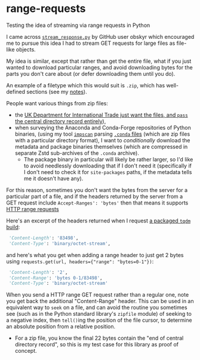 # range-requests

Testing the idea of streaming via range requests in Python

I came across
[`stream_response.py`](https://gist.github.com/obskyr/b9d4b4223e7eaf4eedcd9defabb34f13)
by GitHub user obskyr which encouraged me to pursue this idea I had
to stream GET requests for large files as file-like objects.

My idea is similar, except that rather than get the entire file,
what if you just wanted to download particular ranges, and
avoid downloading bytes for the parts you don't care about
(or defer downloading them until you do).

An example of a filetype which this would suit is `.zip`, which has well-defined
sections (see my [notes](https://github.com/lmmx/devnotes/wiki/Structure-of-zip-files)).

People want various things from zip files:

- the [UK Department for International Trade just want the files, and `pass` the central directory record entirely](https://github.com/uktrade/stream-unzip/blob/131767e806f09518cd51614ec7acd651099910bd/stream_unzip.py#L177-L181)),
- when surveying the Anaconda and Conda-Forge repositories of Python binaries,
  (using my tool [`impscan`](https://github.com/lmmx/impscan/)  parsing
  [`.conda` files](https://docs.conda.io/projects/conda/en/latest/user-guide/concepts/packages.html#conda-file-format)
  (which are zip files with a particular directory format), I want to _conditionally_ download the
  metadata and package binaries themselves (which are compressed in separate Zstd sub-archives of the
  `.conda` archive).
  - The package binary in particular will likely be rather larger, so I'd like to
    avoid needlessly downloading that if I don't need it (specifically if I don't need to check it for
    `site-packages` paths, if the metadata tells me it doesn't have any).

For this reason, sometimes you don't want the bytes from the server for a particular part of a file,
and if the headers returned by the server from a GET request include `Accept-Ranges': 'bytes'` then
that means it supports [HTTP range requests](https://developer.mozilla.org/en-US/docs/Web/HTTP/Range_requests)

Here's an excerpt of the headers returned when I request
[a packaged `tqdm` build](https://repo.anaconda.com/pkgs/main/noarch/tqdm-4.61.1-pyhd3eb1b0_1.conda):

```py
 'Content-Length': '83498',
 'Content-Type': 'binary/octet-stream',
```

and here's what you get when adding a range header to just get 2 bytes
using `requests.get(url, headers={"range": "bytes=0-1"})`:

```py
 'Content-Length': '2',
 'Content-Range': 'bytes 0-1/83498',
 'Content-Type': 'binary/octet-stream'
```

When you send a HTTP range GET request rather than a regular one, note you get back
the additional "Content-Range" header. This can be used in an equivalent way to
`seek` on a file, and can avoid the routine you sometimes see (such as in the Python standard library's
`zipfile` module) of seeking to a negative index, then `tell()`ing the position of the
file cursor, to determine an absolute position from a relative position.

- For a zip file, you know the final 22 bytes contain the "end of central directory record",
  so this is my test case for this library as proof of concept.
